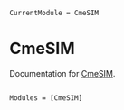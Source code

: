 ```@meta
CurrentModule = CmeSIM
```

# CmeSIM

Documentation for [CmeSIM](https://github.com/kunzaatko/CmeSIM.jl).

```@index
```

```@autodocs
Modules = [CmeSIM]
```

